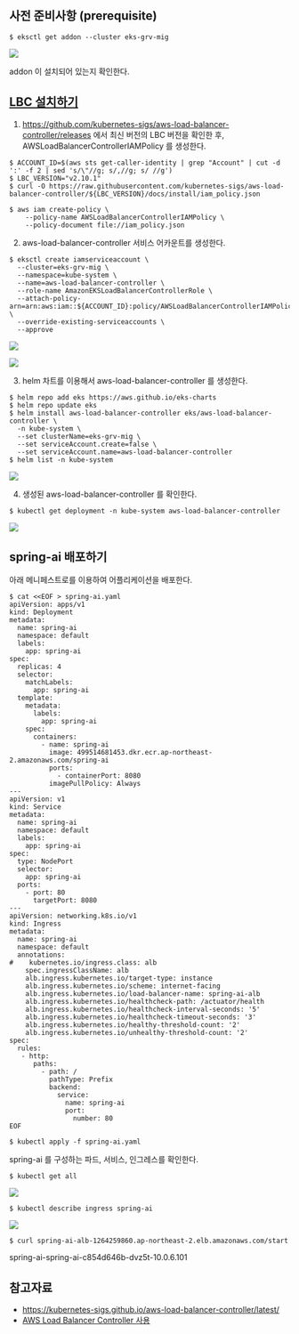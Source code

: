 ## 사전 준비사항 (prerequisite) ##
```
$ eksctl get addon --cluster eks-grv-mig
```
![](https://github.com/gnosia93/eks-grv-mig/blob/main/tutorial/images/eks-addon.png)

addon 이 설치되어 있는지 확인한다.


## [LBC 설치하기](https://docs.aws.amazon.com/eks/latest/userguide/aws-load-balancer-controller.html) ##

1. https://github.com/kubernetes-sigs/aws-load-balancer-controller/releases 에서 최신 버전의 LBC 버전을 확인한 후, AWSLoadBalancerControllerIAMPolicy 를 생성한다.  
```
$ ACCOUNT_ID=$(aws sts get-caller-identity | grep "Account" | cut -d ':' -f 2 | sed 's/\"//g; s/,//g; s/ //g')
$ LBC_VERSION="v2.10.1"
$ curl -O https://raw.githubusercontent.com/kubernetes-sigs/aws-load-balancer-controller/${LBC_VERSION}/docs/install/iam_policy.json

$ aws iam create-policy \
    --policy-name AWSLoadBalancerControllerIAMPolicy \
    --policy-document file://iam_policy.json
```

2. aws-load-balancer-controller 서비스 어카운트를 생성한다.  
```
$ eksctl create iamserviceaccount \
  --cluster=eks-grv-mig \
  --namespace=kube-system \
  --name=aws-load-balancer-controller \
  --role-name AmazonEKSLoadBalancerControllerRole \
  --attach-policy-arn=arn:aws:iam::${ACCOUNT_ID}:policy/AWSLoadBalancerControllerIAMPolicy \
  --override-existing-serviceaccounts \
  --approve
```
![](https://github.com/gnosia93/eks-grv-mig/blob/main/tutorial/images/lbc-sa-1.png)

![](https://github.com/gnosia93/eks-grv-mig/blob/main/tutorial/images/lbc-sa-2.png)

3. helm 차트를 이용해서 aws-load-balancer-controller 를 생성한다.
```
$ helm repo add eks https://aws.github.io/eks-charts
$ helm repo update eks
$ helm install aws-load-balancer-controller eks/aws-load-balancer-controller \
  -n kube-system \
  --set clusterName=eks-grv-mig \
  --set serviceAccount.create=false \
  --set serviceAccount.name=aws-load-balancer-controller
$ helm list -n kube-system
```
![](https://github.com/gnosia93/eks-grv-mig/blob/main/tutorial/images/lbc-sa-4.png)


4. 생성된 aws-load-balancer-controller 를 확인한다.  
```
$ kubectl get deployment -n kube-system aws-load-balancer-controller
```
![](https://github.com/gnosia93/eks-grv-mig/blob/main/tutorial/images/lbc-sa-3.png)


## spring-ai 배포하기  ##

아래 메니페스트로를 이용하여 어플리케이션을 배포한다. 
```
$ cat <<EOF > spring-ai.yaml
apiVersion: apps/v1
kind: Deployment
metadata:
  name: spring-ai
  namespace: default
  labels:
    app: spring-ai
spec:
  replicas: 4
  selector:
    matchLabels:
      app: spring-ai
  template:
    metadata:
      labels:
        app: spring-ai
    spec:
      containers:
        - name: spring-ai
          image: 499514681453.dkr.ecr.ap-northeast-2.amazonaws.com/spring-ai
          ports:
            - containerPort: 8080
          imagePullPolicy: Always
---
apiVersion: v1
kind: Service
metadata:
  name: spring-ai
  namespace: default
  labels:
    app: spring-ai
spec:
  type: NodePort
  selector:
    app: spring-ai
  ports:
    - port: 80
      targetPort: 8080
---
apiVersion: networking.k8s.io/v1
kind: Ingress
metadata:
  name: spring-ai
  namespace: default
  annotations:
#    kubernetes.io/ingress.class: alb
    spec.ingressClassName: alb
    alb.ingress.kubernetes.io/target-type: instance
    alb.ingress.kubernetes.io/scheme: internet-facing
    alb.ingress.kubernetes.io/load-balancer-name: spring-ai-alb
    alb.ingress.kubernetes.io/healthcheck-path: /actuator/health
    alb.ingress.kubernetes.io/healthcheck-interval-seconds: '5'
    alb.ingress.kubernetes.io/healthcheck-timeout-seconds: '3'
    alb.ingress.kubernetes.io/healthy-threshold-count: '2'
    alb.ingress.kubernetes.io/unhealthy-threshold-count: '2'
spec:
  rules:
   - http:
      paths:
        - path: /
          pathType: Prefix
          backend:
            service:
              name: spring-ai
              port:
                number: 80
EOF
```
```
$ kubectl apply -f spring-ai.yaml
```

spring-ai 를 구성하는 파드, 서비스, 인그레스를 확인한다.
```
$ kubectl get all
```
![](https://github.com/gnosia93/eks-grv-mig/blob/main/tutorial/images/ingress-1.png)

```
$ kubectl describe ingress spring-ai
```
![](https://github.com/gnosia93/eks-grv-mig/blob/main/tutorial/images/ingress-2.png)

```
$ curl spring-ai-alb-1264259860.ap-northeast-2.elb.amazonaws.com/start
```
spring-ai-spring-ai-c854d646b-dvz5t-10.0.6.101


## 참고자료 ##

* https://kubernetes-sigs.github.io/aws-load-balancer-controller/latest/
* [AWS Load Balancer Controller 사용](https://nauco.tistory.com/89)


